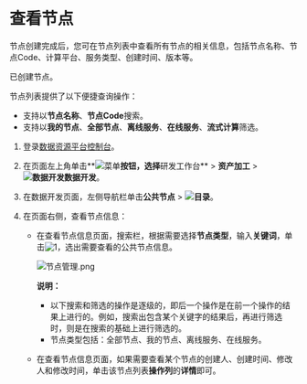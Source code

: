 # 查看节点

节点创建完成后，您可在节点列表中查看所有节点的相关信息，包括节点名称、节点Code、计算平台、服务类型、创建时间、版本等。

已创建节点。

节点列表提供了以下便捷查询操作：

-   支持以**节点名称**、**节点Code**搜索。
-   支持以**我的节点**、**全部节点**、**离线服务**、**在线服务**、**流式计算**筛选。

1.  登录[数据资源平台控制台](https://dataq.console.aliyun.com)。

2.  在页面左上角单击**![菜单](https://static-aliyun-doc.oss-accelerate.aliyuncs.com/assets/img/zh-CN/6504337061/p188771.png)**按钮，选择**研发工作台** \> **资产加工** \> **![数据开发](https://static-aliyun-doc.oss-accelerate.aliyuncs.com/assets/img/zh-CN/2524223261/p282097.png)数据开发**。

3.  在数据开发页面，左侧导航栏单击**公共节点** \> **![目录](https://static-aliyun-doc.oss-accelerate.aliyuncs.com/assets/img/zh-CN/6288133261/p282450.png)**。

4.  在页面右侧，查看节点信息：

    -   在查看节点信息页面，搜索栏，根据需要选择**节点类型**，输入**关键词**，单击![1](https://static-aliyun-doc.oss-accelerate.aliyuncs.com/assets/img/zh-CN/0243170261/p272431.png)，选出需要查看的公共节点信息。

        ![节点管理.png](https://static-aliyun-doc.oss-accelerate.aliyuncs.com/assets/img/zh-CN/0243170261/p272444.png)

        **说明：**

        -   以下搜索和筛选的操作是逐级的，即后一个操作是在前一个操作的结果上进行的。例如，搜索出包含某个关键字的结果后，再进行筛选时，则是在搜索的基础上进行筛选的。
        -   节点类型包括：全部节点、我的节点、离线服务、在线服务。
    -   在查看节点信息页面，如果需要查看某个节点的创建人、创建时间、修改人和修改时间，单击该节点列表**操作列**的**详情**即可。

